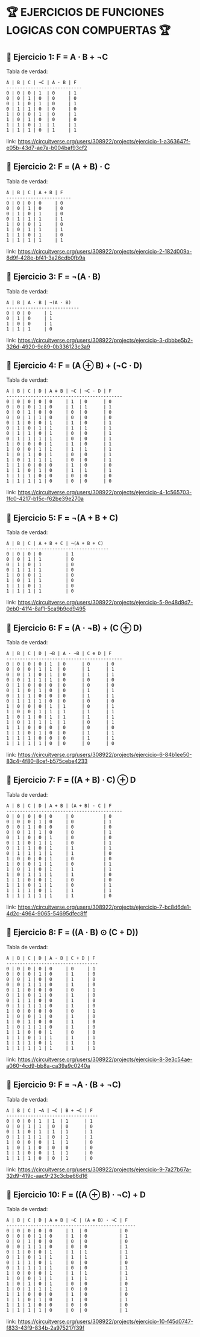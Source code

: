 # 🏆 EJERCICIOS DE FUNCIONES LOGICAS CON COMPUERTAS 🏆 

## 📌 Ejercicio 1: F = A · B + ¬C
   Tabla de verdad:

    A | B | C | ¬C | A · B | F  
    ----------------------------  
    0 | 0 | 0 | 1  | 0     | 1  
    0 | 0 | 1 | 0  | 0     | 0  
    0 | 1 | 0 | 1  | 0     | 1  
    0 | 1 | 1 | 0  | 0     | 0  
    1 | 0 | 0 | 1  | 0     | 1  
    1 | 0 | 1 | 0  | 0     | 0  
    1 | 1 | 0 | 1  | 1     | 1  
    1 | 1 | 1 | 0  | 1     | 1  

   link: https://circuitverse.org/users/308922/projects/ejercicio-1-a363647f-e05b-43d7-ae7a-b004baf93cf2

## 📌 Ejercicio 2: F = (A + B) · C
   Tabla de verdad:

    A | B | C | A + B | F  
    ------------------------  
    0 | 0 | 0 | 0     | 0  
    0 | 0 | 1 | 0     | 0  
    0 | 1 | 0 | 1     | 0  
    0 | 1 | 1 | 1     | 1  
    1 | 0 | 0 | 1     | 0  
    1 | 0 | 1 | 1     | 1  
    1 | 1 | 0 | 1     | 0  
    1 | 1 | 1 | 1     | 1  

   link: https://circuitverse.org/users/308922/projects/ejercicio-2-182d009a-8d9f-428e-bf41-3a26cdb0fb9a

## 📌 Ejercicio 3: F = ¬(A · B)
   Tabla de verdad:

    A | B | A · B | ¬(A · B)  
    ---------------------------  
    0 | 0 | 0     | 1  
    0 | 1 | 0     | 1  
    1 | 0 | 0     | 1  
    1 | 1 | 1     | 0   

   link: https://circuitverse.org/users/308922/projects/ejercicio-3-dbbbe5b2-326d-4920-9c89-0b336123c3a9

## 📌 Ejercicio 4: F = (A ⊕ B) + (¬C · D)
   Tabla de verdad:

    A | B | C | D | A ⊕ B | ¬C | ¬C · D | F  
    -------------------------------------------  
    0 | 0 | 0 | 0 | 0     | 1  | 0      | 0  
    0 | 0 | 0 | 1 | 0     | 1  | 1      | 1  
    0 | 0 | 1 | 0 | 0     | 0  | 0      | 0  
    0 | 0 | 1 | 1 | 0     | 0  | 0      | 0  
    0 | 1 | 0 | 0 | 1     | 1  | 0      | 1  
    0 | 1 | 0 | 1 | 1     | 1  | 1      | 1  
    0 | 1 | 1 | 0 | 1     | 0  | 0      | 1  
    0 | 1 | 1 | 1 | 1     | 0  | 0      | 1  
    1 | 0 | 0 | 0 | 1     | 1  | 0      | 1  
    1 | 0 | 0 | 1 | 1     | 1  | 1      | 1  
    1 | 0 | 1 | 0 | 1     | 0  | 0      | 1  
    1 | 0 | 1 | 1 | 1     | 0  | 0      | 1  
    1 | 1 | 0 | 0 | 0     | 1  | 0      | 0  
    1 | 1 | 0 | 1 | 0     | 1  | 1      | 1  
    1 | 1 | 1 | 0 | 0     | 0  | 0      | 0  
    1 | 1 | 1 | 1 | 0     | 0  | 0      | 0  

   link: https://circuitverse.org/users/308922/projects/ejercicio-4-1c565703-1fc0-4217-b15c-f62be39e270a

## 📌 Ejercicio 5: F = ¬(A + B + C)
   Tabla de verdad:

    A | B | C | A + B + C | ¬(A + B + C)  
    --------------------------------------  
    0 | 0 | 0 | 0         | 1  
    0 | 0 | 1 | 1         | 0  
    0 | 1 | 0 | 1         | 0  
    0 | 1 | 1 | 1         | 0  
    1 | 0 | 0 | 1         | 0  
    1 | 0 | 1 | 1         | 0  
    1 | 1 | 0 | 1         | 0  
    1 | 1 | 1 | 1         | 0  

   link: https://circuitverse.org/users/308922/projects/ejercicio-5-9e48d9d7-0eb0-41f4-8af1-5ca9b9cd9495

## 📌 Ejercicio 6: F = (A · ¬B) + (C ⊕ D)
   Tabla de verdad:

    A | B | C | D | ¬B | A · ¬B | C ⊕ D | F  
    -------------------------------------------  
    0 | 0 | 0 | 0 | 1  | 0      | 0      | 0  
    0 | 0 | 0 | 1 | 1  | 0      | 1      | 1  
    0 | 0 | 1 | 0 | 1  | 0      | 1      | 1  
    0 | 0 | 1 | 1 | 1  | 0      | 0      | 0  
    0 | 1 | 0 | 0 | 0  | 0      | 0      | 0  
    0 | 1 | 0 | 1 | 0  | 0      | 1      | 1  
    0 | 1 | 1 | 0 | 0  | 0      | 1      | 1  
    0 | 1 | 1 | 1 | 0  | 0      | 0      | 0  
    1 | 0 | 0 | 0 | 1  | 1      | 0      | 1  
    1 | 0 | 0 | 1 | 1  | 1      | 1      | 1  
    1 | 0 | 1 | 0 | 1  | 1      | 1      | 1  
    1 | 0 | 1 | 1 | 1  | 1      | 0      | 1  
    1 | 1 | 0 | 0 | 0  | 0      | 0      | 0  
    1 | 1 | 0 | 1 | 0  | 0      | 1      | 1  
    1 | 1 | 1 | 0 | 0  | 0      | 1      | 1  
    1 | 1 | 1 | 1 | 0  | 0      | 0      | 0  

   link: https://circuitverse.org/users/308922/projects/ejercicio-6-84b1ee50-83c4-4f80-8cef-b575cebe4233

## 📌 Ejercicio 7: F = ((A + B) · C) ⊕ D
   Tabla de verdad:

    A | B | C | D | A + B | (A + B) · C | F  
    -------------------------------------------  
    0 | 0 | 0 | 0 | 0     | 0           | 0  
    0 | 0 | 0 | 1 | 0     | 0           | 1  
    0 | 0 | 1 | 0 | 0     | 0           | 0  
    0 | 0 | 1 | 1 | 0     | 0           | 1  
    0 | 1 | 0 | 0 | 1     | 0           | 0  
    0 | 1 | 0 | 1 | 1     | 0           | 1  
    0 | 1 | 1 | 0 | 1     | 1           | 1  
    0 | 1 | 1 | 1 | 1     | 1           | 0  
    1 | 0 | 0 | 0 | 1     | 0           | 0  
    1 | 0 | 0 | 1 | 1     | 0           | 1  
    1 | 0 | 1 | 0 | 1     | 1           | 1  
    1 | 0 | 1 | 1 | 1     | 1           | 0  
    1 | 1 | 0 | 0 | 1     | 0           | 0  
    1 | 1 | 0 | 1 | 1     | 0           | 1  
    1 | 1 | 1 | 0 | 1     | 1           | 1  
    1 | 1 | 1 | 1 | 1     | 1           | 0  

   link: https://circuitverse.org/users/308922/projects/ejercicio-7-bc8d6de1-4d2c-4964-9065-54695dfec8ff

## 📌 Ejercicio 8: F = ((A · B) ⊙ (C + D))
   Tabla de verdad:

    A | B | C | D | A · B | C + D | F  
    ----------------------------------  
    0 | 0 | 0 | 0 | 0     | 0     | 1  
    0 | 0 | 0 | 1 | 0     | 1     | 0  
    0 | 0 | 1 | 0 | 0     | 1     | 0  
    0 | 0 | 1 | 1 | 0     | 1     | 0  
    0 | 1 | 0 | 0 | 0     | 0     | 1  
    0 | 1 | 0 | 1 | 0     | 1     | 0  
    0 | 1 | 1 | 0 | 0     | 1     | 0  
    0 | 1 | 1 | 1 | 0     | 1     | 0  
    1 | 0 | 0 | 0 | 0     | 0     | 1  
    1 | 0 | 0 | 1 | 0     | 1     | 0  
    1 | 0 | 1 | 0 | 0     | 1     | 0  
    1 | 0 | 1 | 1 | 0     | 1     | 0  
    1 | 1 | 0 | 0 | 1     | 0     | 0  
    1 | 1 | 0 | 1 | 1     | 1     | 1  
    1 | 1 | 1 | 0 | 1     | 1     | 1  
    1 | 1 | 1 | 1 | 1     | 1     | 1  

   link: https://circuitverse.org/users/308922/projects/ejercicio-8-3e3c54ae-a060-4cd9-bb8a-ca39a9c0240a

## 📌 Ejercicio 9: F = ¬A · (B + ¬C)
   Tabla de verdad:

    A | B | C | ¬A | ¬C | B + ¬C | F  
    ----------------------------------  
    0 | 0 | 0 | 1  | 1  | 1      | 1  
    0 | 0 | 1 | 1  | 0  | 0      | 0  
    0 | 1 | 0 | 1  | 1  | 1      | 1  
    0 | 1 | 1 | 1  | 0  | 1      | 1  
    1 | 0 | 0 | 0  | 1  | 1      | 0  
    1 | 0 | 1 | 0  | 0  | 0      | 0  
    1 | 1 | 0 | 0  | 1  | 1      | 0  
    1 | 1 | 1 | 0  | 0  | 1      | 0  

   link: https://circuitverse.org/users/308922/projects/ejercicio-9-7a27b67a-32d9-419c-aac9-23c3cbe66d16

## 📌 Ejercicio 10: F = ((A ⊕ B) · ¬C) + D
   Tabla de verdad:

    A | B | C | D | A ⊕ B | ¬C | (A ⊕ B) · ¬C | F  
    ------------------------------------------------  
    0 | 0 | 0 | 0 | 0     | 1  | 0            | 0  
    0 | 0 | 0 | 1 | 0     | 1  | 0            | 1  
    0 | 0 | 1 | 0 | 0     | 0  | 0            | 0  
    0 | 0 | 1 | 1 | 0     | 0  | 0            | 1  
    0 | 1 | 0 | 0 | 1     | 1  | 1            | 1  
    0 | 1 | 0 | 1 | 1     | 1  | 1            | 1  
    0 | 1 | 1 | 0 | 1     | 0  | 0            | 0  
    0 | 1 | 1 | 1 | 1     | 0  | 0            | 1  
    1 | 0 | 0 | 0 | 1     | 1  | 1            | 1  
    1 | 0 | 0 | 1 | 1     | 1  | 1            | 1  
    1 | 0 | 1 | 0 | 1     | 0  | 0            | 0  
    1 | 0 | 1 | 1 | 1     | 0  | 0            | 1  
    1 | 1 | 0 | 0 | 0     | 1  | 0            | 0  
    1 | 1 | 0 | 1 | 0     | 1  | 0            | 1  
    1 | 1 | 1 | 0 | 0     | 0  | 0            | 0  
    1 | 1 | 1 | 1 | 0     | 0  | 0            | 1  

   link: https://circuitverse.org/users/308922/projects/ejercicio-10-f45d0747-f833-43f9-834b-2a975217f39f
